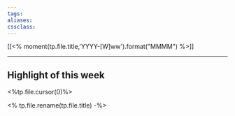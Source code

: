 ```yaml
---
tags:
aliases:
cssclass:
---
```


[[<% moment(tp.file.title,'YYYY-[W]ww').format("MMMM") %>]]

---

## Highlight of this week
<%tp.file.cursor(0)%>

<% tp.file.rename(tp.file.title) -%>



